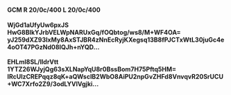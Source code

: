 #### GCM R 20/0c/400 L 20/0c/400
**WjGd1aUfyUw6pxJS**<br/>**HwG8BIkYJrbVELWpNARUxGq/fOQbtog/ws8/M+WF4OA=**<br/>**yJ259dXZ93IxMy8AxSTJBR4zNnEcRyjKXegsq13B8fPJCTxWtL30juGc4e4oOT47PGzNd08IQJh+nYQD...**<br/><br/>
**EHLmI8SL/lldrVtt**<br/>**1YTZ26WJyjQg63sXLNapYqU8r0BssBom7H75Pftq5HM=**<br/>**IRcUlzCREPqqz8qK+aQWscIB2WbO8AiPU2npGvZHFd8VnvqvR20SrUCU+WC7Xrfo2Z9/3odLYVlVgjki...**